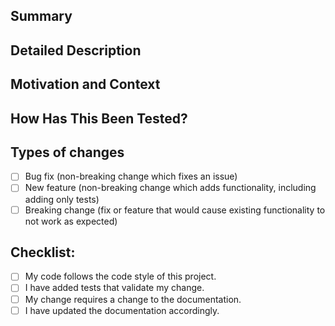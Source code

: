 ## Summary

## Detailed Description

## Motivation and Context

## How Has This Been Tested?

## Types of changes
- [ ] Bug fix (non-breaking change which fixes an issue)
- [ ] New feature (non-breaking change which adds functionality, including adding only tests)
- [ ] Breaking change (fix or feature that would cause existing functionality to not work as expected)

## Checklist:
- [ ] My code follows the code style of this project.
- [ ] I have added tests that validate my change.
- [ ] My change requires a change to the documentation.
- [ ] I have updated the documentation accordingly.
